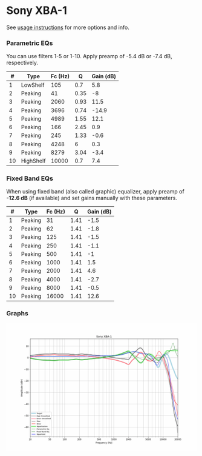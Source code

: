 # Sony XBA-1
See [usage instructions](https://github.com/jaakkopasanen/AutoEq#usage) for more options and info.

### Parametric EQs
You can use filters 1-5 or 1-10. Apply preamp of -5.4 dB or -7.4 dB, respectively.

|   # | Type      |   Fc (Hz) |    Q |   Gain (dB) |
|-----|-----------|-----------|------|-------------|
|   1 | LowShelf  |       105 | 0.7  |         5.8 |
|   2 | Peaking   |        41 | 0.35 |        -8   |
|   3 | Peaking   |      2060 | 0.93 |        11.5 |
|   4 | Peaking   |      3696 | 0.74 |       -14.9 |
|   5 | Peaking   |      4989 | 1.55 |        12.1 |
|   6 | Peaking   |       166 | 2.45 |         0.9 |
|   7 | Peaking   |       245 | 1.33 |        -0.6 |
|   8 | Peaking   |      4248 | 6    |         0.3 |
|   9 | Peaking   |      8279 | 3.04 |        -3.4 |
|  10 | HighShelf |     10000 | 0.7  |         7.4 |

### Fixed Band EQs
When using fixed band (also called graphic) equalizer, apply preamp of **-12.6 dB** (if available) and set gains manually with these parameters.

|   # | Type    |   Fc (Hz) |    Q |   Gain (dB) |
|-----|---------|-----------|------|-------------|
|   1 | Peaking |        31 | 1.41 |        -1.5 |
|   2 | Peaking |        62 | 1.41 |        -1.8 |
|   3 | Peaking |       125 | 1.41 |        -1.5 |
|   4 | Peaking |       250 | 1.41 |        -1.1 |
|   5 | Peaking |       500 | 1.41 |        -1   |
|   6 | Peaking |      1000 | 1.41 |         1.5 |
|   7 | Peaking |      2000 | 1.41 |         4.6 |
|   8 | Peaking |      4000 | 1.41 |        -2.7 |
|   9 | Peaking |      8000 | 1.41 |        -0.5 |
|  10 | Peaking |     16000 | 1.41 |        12.6 |

### Graphs
![](./Sony%20XBA-1.png)
